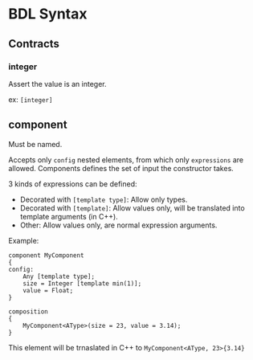 # BDL Syntax

## Contracts

### integer

Assert the value is an integer.

ex: `[integer]`

## component

Must be named.

Accepts only `config` nested elements, from which only `expressions` are allowed.
Components defines the set of input the constructor takes.

3 kinds of expressions can be defined:
- Decorated with `[template type]`: Allow only types.
- Decorated with `[template]`: Allow values only, will be translated into template arguments (in C++).
- Other: Allow values only, are normal expression arguments.

Example:
```bdl
component MyComponent
{
config:
    Any [template type];
    size = Integer [template min(1)];
    value = Float;
}

composition
{
    MyComponent<AType>(size = 23, value = 3.14);
}
```
This element will be trnaslated in C++ to `MyComponent<AType, 23>{3.14}`
